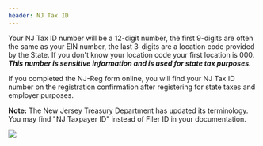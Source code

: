 ```yaml
---
header: NJ Tax ID
---
```

Your NJ Tax ID number will be a 12-digit number, the first 9-digits are often the same as your EIN number, the last 3-digits are a location code provided by the State. If you don't know your location code your first location is 000. ***This number is sensitive information and is used for state tax purposes.***

If you completed the NJ-Reg form online, you will find your NJ Tax ID number on the registration confirmation after registering for state taxes and employer purposes.

**Note:** T﻿he New Jersey Treasury Department has updated its terminology. You may find "NJ Taxpayer ID" instead of Filer ID in your documentation.

![](/img/tax-id-email.jpg) 
